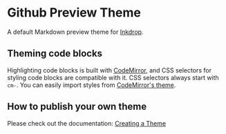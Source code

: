 # Github Preview Theme

A default Markdown preview theme for [Inkdrop](https://www.inkdrop.app/).

## Theming code blocks

Highlighting code blocks is built with [CodeMirror](https://codemirror.net/demo/theme.html), and CSS selectors for styling code blocks are compatible with it.
CSS selectors always start with `cm-`.
You can easily import styles from [CodeMirror's theme](https://github.com/codemirror/CodeMirror/tree/master/theme).

## How to publish your own theme

Please check out the documentation: [Creating a Theme](https://docs.inkdrop.app/manual/creating-a-theme)
